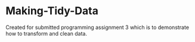 # Making-Tidy-Data
Created for submitted programming assignment 3 which is to demonstrate how to transform and clean data. 
